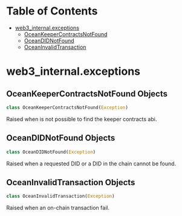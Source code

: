 # Table of Contents

* [web3\_internal.exceptions](#web3_internal.exceptions)
  * [OceanKeeperContractsNotFound](#web3_internal.exceptions.OceanKeeperContractsNotFound)
  * [OceanDIDNotFound](#web3_internal.exceptions.OceanDIDNotFound)
  * [OceanInvalidTransaction](#web3_internal.exceptions.OceanInvalidTransaction)

<a name="web3_internal.exceptions"></a>
# web3\_internal.exceptions

<a name="web3_internal.exceptions.OceanKeeperContractsNotFound"></a>
## OceanKeeperContractsNotFound Objects

```python
class OceanKeeperContractsNotFound(Exception)
```

Raised when is not possible to find the keeper contracts abi.

<a name="web3_internal.exceptions.OceanDIDNotFound"></a>
## OceanDIDNotFound Objects

```python
class OceanDIDNotFound(Exception)
```

Raised when a requested DID or a DID in the chain cannot be found.

<a name="web3_internal.exceptions.OceanInvalidTransaction"></a>
## OceanInvalidTransaction Objects

```python
class OceanInvalidTransaction(Exception)
```

Raised when an on-chain transaction fail.

